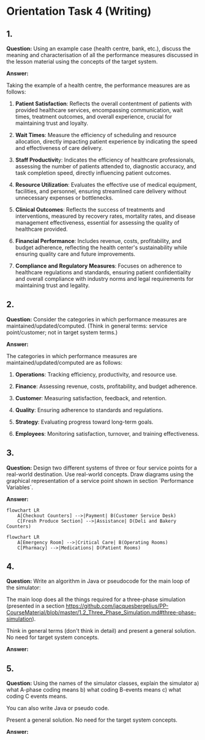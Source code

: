 # Orientation Task 4 (Writing)

## 1.

**Question:** Using an example case (health centre, bank, etc.), discuss the meaning and characterisation of all the performance measures discussed in the lesson material using the concepts of the target system.

**Answer:**

Taking the example of a health centre, the performance measures are as follows:

1. **Patient Satisfaction**: Reflects the overall contentment of patients with provided healthcare services, encompassing communication, wait times, treatment outcomes, and overall experience, crucial for maintaining trust and loyalty.

2. **Wait Times**: Measure the efficiency of scheduling and resource allocation, directly impacting patient experience by indicating the speed and effectiveness of care delivery.

3. **Staff Productivit**y: Indicates the efficiency of healthcare professionals, assessing the number of patients attended to, diagnostic accuracy, and task completion speed, directly influencing patient outcomes.

4. **Resource Utilization**: Evaluates the effective use of medical equipment, facilities, and personnel, ensuring streamlined care delivery without unnecessary expenses or bottlenecks.

5. **Clinical Outcomes**: Reflects the success of treatments and interventions, measured by recovery rates, mortality rates, and disease management effectiveness, essential for assessing the quality of healthcare provided.

6. **Financial Performance**: Includes revenue, costs, profitability, and budget adherence, reflecting the health center's sustainability while ensuring quality care and future improvements.

7. **Compliance and Regulatory Measures**: Focuses on adherence to healthcare regulations and standards, ensuring patient confidentiality and overall compliance with industry norms and legal requirements for maintaining trust and legality.



## 2.

**Question:** Consider the categories in which performance measures are maintained/updated/computed. (Think in general terms: service point/customer; not in target system terms.)

**Answer:**

The categories in which performance measures are maintained/updated/computed are as follows:

1. **Operations**: Tracking efficiency, productivity, and resource use.

2. **Finance**: Assessing revenue, costs, profitability, and budget adherence.

3. **Customer**: Measuring satisfaction, feedback, and retention.

4. **Quality**: Ensuring adherence to standards and regulations.

5. **Strategy**: Evaluating progress toward long-term goals.

6. **Employees**: Monitoring satisfaction, turnover, and training effectiveness.



## 3.

**Question:** Design two different systems of three or four service points for a real-world destination. Use real-world concepts. Draw diagrams using the graphical representation of a service point shown in section ´Performance Variables´.

**Answer:**

```mermaid
flowchart LR
    A[Checkout Counters] -->|Payment| B(Customer Service Desk)
    C[Fresh Produce Section] -->|Assistance| D(Deli and Bakery Counters)
```


```mermaid
flowchart LR
    A[Emergency Room] -->|Critical Care| B(Operating Rooms)
    C[Pharmacy] -->|Medications| D(Patient Rooms)
```


## 4.

**Question:** Write an algorithm in Java or pseudocode for the main loop of the simulator:

The main loop does all the things required for a three-phase simulation (presented in a section https://github.com/jacquesbergelius/PP-CourseMaterial/blob/master/1.2_Three_Phase_Simulation.md#three-phase-simulation).

Think in general terms (don't think in detail) and present a general solution. No need for target system concepts.

**Answer:**

## 5.

**Question:** Using the names of the simulator classes, explain the simulator a) what A-phase coding means b) what coding B-events means c) what coding C events means.

You can also write Java or pseudo code.

Present a general solution. No need for the target system concepts.

**Answer:**

